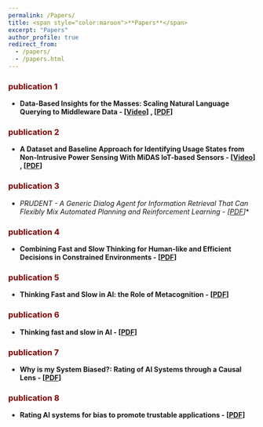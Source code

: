 ```yaml
---
permalink: /Papers/
title: <span style="color:maroon">**Papers**</span>
excerpt: "Papers"
author_profile: true
redirect_from: 
  - /papers/
  - /papers.html
---
```


### <span style="color:maroon">**publication 1**</span>  
- <span style>**Data-Based Insights for the Masses: Scaling Natural Language Querying to Middleware Data - [[Video](https://www.youtube.com/watch?v=-0aKDVoEGvs)] , [[PDF](https://dl.acm.org/doi/abs/10.1007/978-3-031-00129-1_49)]**</span>

### <span style="color:maroon">**publication 2**</span>  
- <span style>**A Dataset and Baseline Approach for Identifying Usage States from Non-Intrusive Power Sensing With MiDAS IoT-based Sensors - [[Video](https://www.youtube.com/watch?v=-0aKDVoEGvs)] , [[PDF](https://dl.acm.org/doi/10.1145/3514094.3534174)]** </span>  


### <span style="color:maroon">**publication 3**</span>  
- <span style>**PRUDENT* - A Generic Dialog Agent for Information Retrieval That Can
Flexibly Mix Automated Planning and Reinforcement Learning - [[PDF](https://icaps21.icaps-conference.org/demos/demos/381.pdf)]**</span>



### <span style="color:maroon">**publication 4**</span>  
- <span style>**Combining Fast and Slow Thinking for Human-like and Efficient Decisions in Constrained Environments - [[PDF](https://scholar.google.com/citations?view_op=view_citation&hl=en&user=mPC6wp4AAAAJ&sortby=pubdate&citation_for_view=mPC6wp4AAAAJ:KNjnJ3z-R6IC)]**</span>


### <span style="color:maroon">**publication 5**</span>  
- <span style>**Thinking Fast and Slow in AI: the Role of Metacognition - [[PDF](https://scholar.google.com/citations?view_op=view_citation&hl=en&user=mPC6wp4AAAAJ&cstart=20&pagesize=80&sortby=pubdate&citation_for_view=mPC6wp4AAAAJ:CdxZDUztZiMC)]**</span>


### <span style="color:maroon">**publication 6**</span>  
- <span style>**Thinking fast and slow in AI - [[PDF](https://scholar.google.com/citations?view_op=view_citation&hl=en&user=mPC6wp4AAAAJ&cstart=20&pagesize=80&sortby=pubdate&citation_for_view=mPC6wp4AAAAJ:PaBasH6fAo0C)]**</span>
  

### <span style="color:maroon">**publication 7**</span>  
- <span style>**Why is my System Biased?: Rating of AI Systems through a Causal Lens - [[PDF](https://dl.acm.org/doi/10.1145/3514094.3539556)]**</span>


### <span style="color:maroon">**publication 8**</span>  
- <span style>**Rating AI systems for bias to promote trustable applications - [[PDF](https://ieeexplore.ieee.org/abstract/document/8809756)]**</span>




